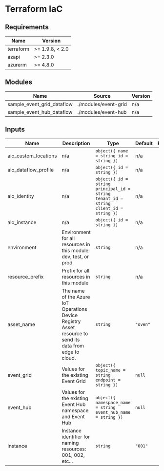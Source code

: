 <!-- BEGIN_TF_DOCS -->
<!-- markdown-table-prettify-ignore-start -->
# Terraform IaC

## Requirements

| Name | Version |
|------|---------|
| terraform | >= 1.9.8, < 2.0 |
| azapi | >= 2.3.0 |
| azurerm | >= 4.8.0 |

## Modules

| Name | Source | Version |
|------|--------|---------|
| sample\_event\_grid\_dataflow | ./modules/event-grid | n/a |
| sample\_event\_hub\_dataflow | ./modules/event-hub | n/a |

## Inputs

| Name | Description | Type | Default | Required |
|------|-------------|------|---------|:--------:|
| aio\_custom\_locations | n/a | ```object({ name = string id = string })``` | n/a | yes |
| aio\_dataflow\_profile | n/a | ```object({ id = string })``` | n/a | yes |
| aio\_identity | n/a | ```object({ id = string principal_id = string tenant_id = string client_id = string })``` | n/a | yes |
| aio\_instance | n/a | ```object({ id = string })``` | n/a | yes |
| environment | Environment for all resources in this module: dev, test, or prod | `string` | n/a | yes |
| resource\_prefix | Prefix for all resources in this module | `string` | n/a | yes |
| asset\_name | The name of the Azure IoT Operations Device Registry Asset resource to send its data from edge to cloud. | `string` | `"oven"` | no |
| event\_grid | Values for the existing Event Grid | ```object({ topic_name = string endpoint = string })``` | `null` | no |
| event\_hub | Values for the existing Event Hub namespace and Event Hub | ```object({ namespace_name = string event_hub_name = string })``` | `null` | no |
| instance | Instance identifier for naming resources: 001, 002, etc... | `string` | `"001"` | no |
<!-- markdown-table-prettify-ignore-end -->
<!-- END_TF_DOCS -->
